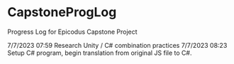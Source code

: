# CapstoneProgLog
Progress Log for Epicodus Capstone Project

7/7/2023 07:59 Research Unity / C# combination practices
7/7/2023 08:23 Setup C# program, begin translation from original JS file to C#.
